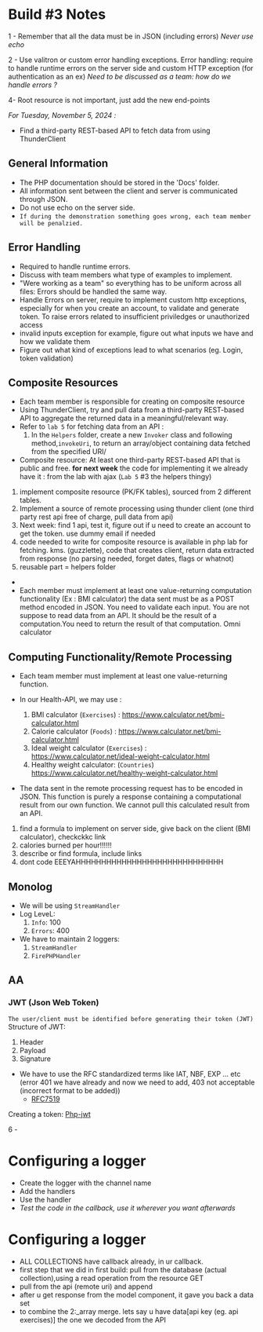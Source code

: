 # Build #3 Notes

1 - Remember that all the data must be in JSON (including errors) *Never use echo*

2 - Use valitron or custom error handling exceptions.
 Error handling: require to handle runtime errors on the server side and custom HTTP exception (for authentication as an ex) *Need to be discussed as a team: how do we handle errors ?*

4- Root resource is not important, just add the new end-points 

*For Tuesday, November 5, 2024 :*
- Find a third-party REST-based API to fetch data from using ThunderClient

## General Information
- The PHP documentation should be stored in the 'Docs' folder.
- All information sent between the client and server is communicated through JSON.
- Do not use echo on the server side.
- `If during the demonstration something goes wrong, each team member will be penalzied.`

## Error Handling
- Required to handle runtime errors.
- Discuss with team members what type of examples to implement.
- "Were working as a team" so everything has to be uniform across all files: Errors should be handled the same way.
- Handle Errors on server, require to implement custom http exceptions, especially for when you create an account, to validate and generate token. To raise errors related to insufficient priviledges or unauthorized access
- invalid inputs exception for example, figure out what inputs we have and how we validate them
- Figure out what kind of exceptions lead to what scenarios (eg. Login, token validation)

## Composite Resources
- Each team member is responsible for creating on composite resource
- Using ThunderClient, try and pull data from a third-party REST-based API to aggregate the returned data in a meaningful/relevant way.
- Refer to `lab 5` for fetching data from an API :
  1. In the `Helpers` folder, create a new `Invoker` class and following method,`invokeUri`, to return an array/object containing data fetched from the specified URI/
- Composite resource: At least one third-party REST-based API that is public and free. **for next week** the code for implementing it we already have it : from the lab with ajax (`Lab 5` #3 the helpers thingy) 

1)  implement composite resource (PK/FK tables), sourced from 2 different tables.
2) Implement a source of remote processing using thunder client (one third party rest api free of charge, pull data from api)
3) Next week: find 1 api, test it, figure out if u need to create an account to get the token. use dummy email if needed
4) code needed to write for composite resource is available in php lab for fetching. kms. (guzzlette), code that creates client, return data extracted from response (no parsing needed, forget dates, flags or whatnot)
5) reusable part = helpers folder
- 
- Each member must implement at least one value-returning computation functionality (Ex : BMI calculator) the data sent must be as a POST method encoded in JSON. You need to validate each input. You are not suppose to read data from an API. It should be the result of a computation.You need to return the result of that computation. Omni calculator


## Computing Functionality/Remote Processing
- Each team member must implement at least one value-returning function.
- In our Health-API, we may use :
  1. BMI calculator (`Exercises`) : https://www.calculator.net/bmi-calculator.html
  2. Calorie calculator (`Foods`) : https://www.calculator.net/bmi-calculator.html
  3. Ideal weight calculator (`Exercises`) : https://www.calculator.net/ideal-weight-calculator.html
  4. Healthy weight calculator: (`Countries`) https://www.calculator.net/healthy-weight-calculator.html

- The data sent in the remote processing request has to be encoded in JSON. This function is purely a response containing a computational result from our own function. We cannot pull this calculated result from an API.
1) find a formula to implement on server side, give back on the client (BMI calculator), checkckkc link
2) calories burned per hour!!!!!!
3) describe or find formula, include links
4) dont code EEEYAHHHHHHHHHHHHHHHHHHHHHHHHHHHHH


## Monolog
- We will be using `StreamHandler` 
- Log LeveL:
  1. `Info`: 100 
  2. `Errors`: 400
- We have to maintain 2 loggers:
  1. `StreamHandler`
  2. `FirePHPHandler`

## AA
### JWT (Json Web Token)
`The user/client must be identified before generating their token (JWT)`
Structure of JWT:
1. Header
2. Payload
3. Signature
- We have to use the RFC standardized terms like IAT, NBF, EXP ... etc
(error 401 we have already and now we need to add, 403 not acceptable (incorrect format to be added))
  - [RFC7519](https://datatracker.ietf.org/doc/html/rfc7519#section-4.1.1)

Creating a token: [Php-jwt](https://github.com/firebase/php-jwt)

6 - 
# Configuring a logger
- Create the logger with the channel name
- Add the handlers
- Use the handler
- *Test the code in the callback, use it wherever you want afterwards* 

# Configuring a logger
- ALL COLLECTIONS have callback already, in ur callback. 
- first step that we did in first build: pull from the database (actual collection),using a read operation from the resource GET
- pull from the api (remote uri) and append 
- after u get response from the model component, it gave you back a data set
- to combine the 2:_array merge. lets say u have data[api key (eg. api exercises)] the one we decoded from the API

